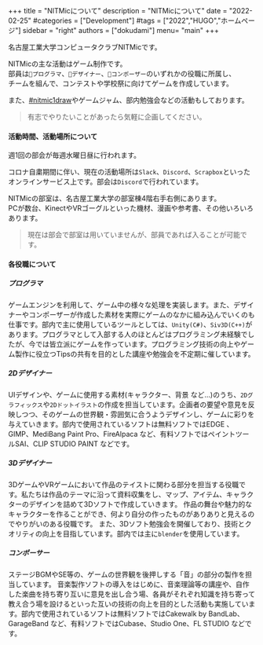 +++
title = "NITMicについて"
description = "NITMicについて"
date = "2022-02-25"
#categories = ["Development"]
#tags = ["2022","HUGO","ホームページ"]
sidebar = "right"
authors = ["dokudami"]
menu= "main"
+++

名古屋工業大学コンピュータクラブNITMicです。  

NITMicの主な活動はゲーム制作です。  
部員は`👾プログラマ`、`🎨デザイナー`、`🎹コンポーザー`のいずれかの役職に所属し、  
チームを組んで、コンテストや学校祭に向けてゲームを作成しています。  

また、[#nitmic1draw](https://twitter.com/search?q=%23nitmic1draw&src=hashtag_click&f=live)やゲームジャム、部内勉強会などの活動もしております。  
>有志でやりたいことがあったら気軽に企画してください。

#### 活動時間、活動場所について
週1回の部会が毎週水曜日昼に行われます。  

コロナ自粛期間に伴い、現在の活動場所は`Slack`、`Discord`、`Scrapbox`といったオンラインサービス上です。部会は`Discord`で行われています。

NITMicの部室は、名古屋工業大学の部室棟4階右手右側にあります。  
PCが数台、KinectやVRゴーグルといった機材、漫画や参考書、その他いろいろあります。  
>現在は部会で部室は用いていませんが、部員であれば入ることが可能です。

#### 各役職について

##### プログラマ
ゲームエンジンを利用して、ゲーム中の様々な処理を実装します。また、デザイナーやコンポーザーが作成した素材を実際にゲームのなかに組み込んでいくのも仕事です。部内で主に使用しているツールとしては、`Unity(C#)`、`Siv3D(C++)`があります。プログラマとして入部する人のほとんどはプログラミング未経験でしたが、今では皆立派にゲームを作っています。プログラミング技術の向上やゲーム製作に役立つTipsの共有を目的とした講座や勉強会を不定期に催しています。
##### 2Dデザイナー 
UIデザインや、ゲームに使用する素材(キャラクター、背景 など…)のうち、`2Dグラフィックス`や`2Dドットイラスト`の作成を担当しています。企画者の要望や意見を反映しつつ、そのゲームの世界観・雰囲気に合うようデザインし、ゲームに彩りを与えていきます。部内で使用されているソフトは無料ソフトではEDGE 、 GIMP、MediBang Paint Pro、FireAlpaca など、有料ソフトではペイントツールSAI、CLIP STUDIO PAINT などです。
##### 3Dデザイナー   
3DゲームやVRゲームにおいて作品のテイストに関わる部分を担当する役職です。私たちは作品のテーマに沿って資料収集をし、マップ、アイテム、キャラクターのデザインを詰めて3Dソフトで作成していきます。 作品の舞台や魅力的なキャラクターを作ることができ、何より自分の作ったものがありありと見えるのでやりがいのある役職です。 また、3Dソフト勉強会を開催しており、技術とクオリティの向上を目指しています。部内では主に`blender`を使用しています。
##### コンポーサー  
ステージBGMやSE等の、ゲームの世界観を後押しする「音」の部分の製作を担当しています。 音楽製作ソフトの導入をはじめに、音楽理論等の講座や、自作した楽曲を持ち寄り互いに意見を出し合う場、各員がそれぞれ知識を持ち寄って教え合う場を設けるといった互いの技術の向上を目的とした活動も実施しています。部内で使用されているソフトは無料ソフトではCakewalk by BandLab、GarageBand など、有料ソフトではCubase、Studio One、FL STUDIO などです。